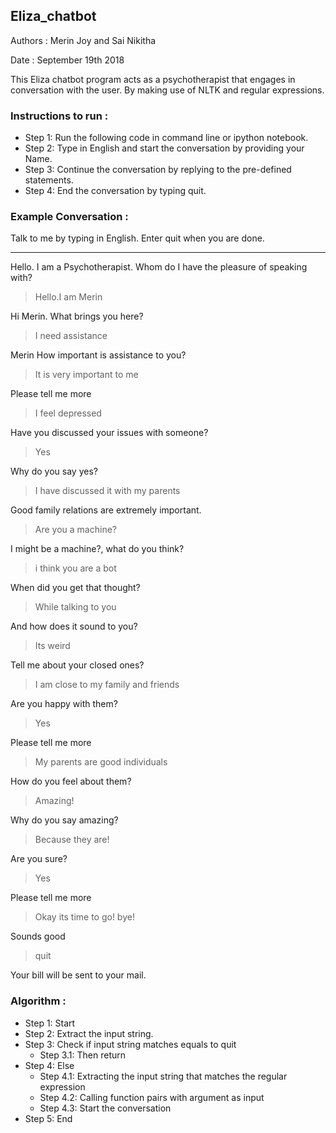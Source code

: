 ## Eliza_chatbot

Authors : Merin Joy and Sai Nikitha

Date : September 19th 2018

This Eliza chatbot program acts as a psychotherapist that engages in conversation with the user. By making use of NLTK and regular expressions.


### Instructions to run :

* Step 1: Run the following code in command line or ipython notebook.
* Step 2: Type in English and start the conversation by providing your Name.
* Step 3: Continue the conversation by replying to the pre-defined statements.
* Step 4: End the conversation by typing quit.


### Example Conversation :


Talk to me by typing in English. Enter quit when you are done.

---
Hello. I am a Psychotherapist. Whom do I have the pleasure of speaking with?

>Hello.I am Merin

Hi  Merin. What brings you here?

>I need assistance

 Merin How important is assistance to you?
 
>It is very important to me

Please tell me more

>I feel depressed

Have you discussed your issues with someone?

>Yes

Why do you say yes?

>I have discussed it with my parents

Good family relations are extremely important.

>Are you a machine?

I might be a machine?, what do you think?

>i think you are a bot

When did you get that thought?

>While talking to you

And how does it sound to you?

>Its weird

Tell me about your closed ones?

>I am close to my family and friends

Are you happy with them?

>Yes

Please tell me more

>My parents are good individuals

How do you feel about them?

>Amazing!

Why do you say amazing?

>Because they are!

Are you sure?

>Yes

Please tell me more

>Okay its time to go! bye!

Sounds good

>quit

Your bill will be sent to your mail.


### Algorithm :

* Step 1: Start
* Step 2: Extract the input string.
* Step 3: Check if input string matches equals to quit
   * Step 3.1: Then return
* Step 4: Else
   * Step 4.1: Extracting the input string that matches the regular expression
   * Step 4.2: Calling function pairs with argument as input
   * Step 4.3: Start the conversation
* Step 5: End


